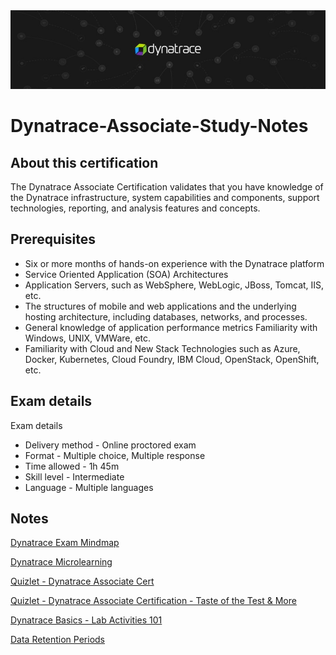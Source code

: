 <img src="dynatrace3.jfif">

# Dynatrace-Associate-Study-Notes


## About this certification

The Dynatrace Associate Certification validates that you have knowledge of the Dynatrace infrastructure, system capabilities and components, support technologies, reporting, and analysis features and concepts.

## Prerequisites

- Six or more months of hands-on experience with the Dynatrace platform
- Service Oriented Application (SOA) Architectures
- Application Servers, such as WebSphere, WebLogic, JBoss, Tomcat, IIS, etc.
- The structures of mobile and web applications and the underlying hosting architecture, including databases, networks, and processes.
- General knowledge of application performance metrics
Familiarity with Windows, UNIX, VMWare, etc.
- Familiarity with Cloud and New Stack Technologies such as Azure, Docker, Kubernetes, Cloud Foundry, IBM Cloud, OpenStack, OpenShift, etc.

## Exam details

Exam details

- Delivery method - Online proctored exam
- Format - Multiple choice, Multiple response
- Time allowed - 1h 45m
- Skill level - Intermediate
- Language - Multiple languages


## Notes

[Dynatrace Exam Mindmap](https://university.dynatrace.com/assets/21181/dynatrace_associate_mindmap_012023.pdf)

[Dynatrace Microlearning](https://university.dynatrace.com/ondemand)

[Quizlet - Dynatrace Associate Cert](https://quizlet.com/558155195/dynatrace-associate-cert-flash-cards/)

[Quizlet - Dynatrace Associate Certification - Taste of the Test & More](https://quizlet.com/747649005/2022dynatrace-associate-certification-taste-of-the-test-more-flash-cards/)

[Dynatrace Basics - Lab Activities 101](https://dt-transform.com/trainings/dynatrace-basics-activities-101/#27)

[Data Retention Periods](https://www.dynatrace.com/support/help/how-to-use-dynatrace/data-privacy-and-security/data-privacy/data-retention-periods)

